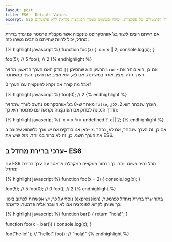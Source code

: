 ```yaml
---
layout: post
title: ES6 - Default Values
excerpt: ES6 מאפשרת לקבוע ערכי ברירת מחדל לפרמטרים של פונקציות, שיהיו בשימוש כאשר הפונקציה נקראת ללא פרמטרים.
---
```

אם הייתם רוצים ליצור בג׳אווהסקריפט פונקציה אשר מקבלת פרמטר עם ערך ברירת מחדל, יכול להיות שהייתם כותבים משהו כזה:

{% highlight javascript %}
function foo(x) { 
  x = x || 2;
  console.log(x);
}

foo(5); // 5
foo(); // 2
{% endhighlight %}

הרעיון הוא שהסימן `||` בודק האם הערך הראשון מחזיר `true` - אם כן, הוא בוחר את הערך הזה ומציב אותו במשתנה. אם לא, הוא מציב את הערך השני במשתנה.

אבל מה קורה אם נקרא לפונקציה עם הערך 0?

{% highlight javascript %}
foo(0); // 2
{% endhighlight %}

מאחר ש-0 בג׳אווהסקריפט נחשב לערך שמחזיר `false`, הערך שנבחר הוא 2. לכן, הדרך הנכונה לבדוק אם הפונקציה נקראה עם פרמטר היא כך:

{% highlight javascript %}
 x = x !== undefined ? x || 2;
{% endhighlight %}

כאן אנו בודקים אם יש ערך כלשהוא שהוצב ב- x. אם כן, זה הערך שנבחר, אם לא, נבחר את הערך השני.
כן, זה לא ברור במיוחד. מזל שיש את ES6.

## ערכי ברירת מחדל ב- ES6

עם ES6 הכל נהיה פשוט יותר. כך נכתוב פונקציה המקבלת פרמטר עם ערך ברירת מחדל:


{% highlight javascript %}
function foo(x = 2) {
	console.log(x);
}

foo(5); // 5
foo(0); // 0
foo(); // 2
{% endhighlight %}

נוסף על כך, יש אפשרות לכתוב ביטוי (expression) בתור ערך ברירת מחדל לפרמטר, כך שניתן לקרוא לפונקציה אם לא הועבר אליה פרמטר. לדוגמה:

{% highlight javascript %}
function bar() {
	return "hola!";
}

function foo(x = bar()) {
	console.log(x);
}

foo("hello!"); // "hello!"
foo(); // "hola!"
{% endhighlight %}
